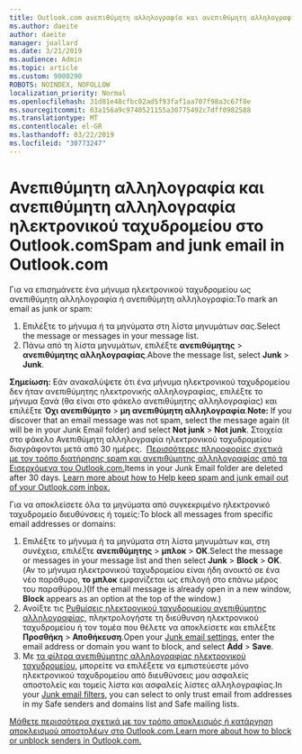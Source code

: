 ```yaml
---
title: Outlook.com ανεπιθύμητη αλληλογραφία και ανεπιθύμητη αλληλογραφία
ms.author: daeite
author: daeite
manager: joallard
ms.date: 3/21/2019
ms.audience: Admin
ms.topic: article
ms.custom: 9000290
ROBOTS: NOINDEX, NOFOLLOW
localization_priority: Normal
ms.openlocfilehash: 31d81e48cfbc02ad5f93faf1aa707f98a3c67f8e
ms.sourcegitcommit: 03a156a9c9740521155a30775492c7dff0982588
ms.translationtype: MT
ms.contentlocale: el-GR
ms.lasthandoff: 03/22/2019
ms.locfileid: "30773247"
---
```

# <a name="spam-and-junk-email-in-outlookcom"></a><span data-ttu-id="08033-102">Ανεπιθύμητη αλληλογραφία και ανεπιθύμητη αλληλογραφία ηλεκτρονικού ταχυδρομείου στο Outlook.com</span><span class="sxs-lookup"><span data-stu-id="08033-102">Spam and junk email in Outlook.com</span></span>

<span data-ttu-id="08033-103">Για να επισημάνετε ένα μήνυμα ηλεκτρονικού ταχυδρομείου ως ανεπιθύμητη αλληλογραφία ή ανεπιθύμητη αλληλογραφία:</span><span class="sxs-lookup"><span data-stu-id="08033-103">To mark an email as junk or spam:</span></span>

1. <span data-ttu-id="08033-104">Επιλέξτε το μήνυμα ή τα μηνύματα στη λίστα μηνυμάτων σας.</span><span class="sxs-lookup"><span data-stu-id="08033-104">Select the message or messages in your message list.</span></span>
1. <span data-ttu-id="08033-105">Πάνω από τη λίστα μηνυμάτων, επιλέξτε **ανεπιθύμητης** > **ανεπιθύμητης αλληλογραφίας**.</span><span class="sxs-lookup"><span data-stu-id="08033-105">Above the message list, select **Junk** > **Junk**.</span></span>

<span data-ttu-id="08033-106">**Σημείωση:** Εάν ανακαλύψετε ότι ένα μήνυμα ηλεκτρονικού ταχυδρομείου δεν ήταν ανεπιθύμητης ηλεκτρονικής αλληλογραφίας, επιλέξτε το μήνυμα ξανά (θα είναι στο φάκελο ανεπιθύμητης αλληλογραφίας) και επιλέξτε **Όχι ανεπιθύμητο** > **μη ανεπιθύμητη αλληλογραφία**.</span><span class="sxs-lookup"><span data-stu-id="08033-106">**Note:** If you discover that an email message was not spam, select the message again (it will be in your Junk Email folder) and select **Not junk** > **Not junk**.</span></span> <span data-ttu-id="08033-107">Στοιχεία στο φάκελο Ανεπιθύμητη αλληλογραφία ηλεκτρονικού ταχυδρομείου διαγράφονται μετά από 30 ημέρες.  [Περισσότερες πληροφορίες σχετικά με τον τρόπο διατήρησης spam και ανεπιθύμητης αλληλογραφίας από τα Εισερχόμενα του Outlook.com.](https://support.office.com/article/a3ece97b-82f8-4a5e-9ac3-e92fa6427ae4)</span><span class="sxs-lookup"><span data-stu-id="08033-107">Items in your Junk Email folder are deleted after 30 days. [Learn more about how to Help keep spam and junk email out of your Outlook.com inbox.](https://support.office.com/article/a3ece97b-82f8-4a5e-9ac3-e92fa6427ae4)</span></span>

<span data-ttu-id="08033-108">Για να αποκλείσετε όλα τα μηνύματα από συγκεκριμένο ηλεκτρονικό ταχυδρομείο διευθύνσεις ή τομείς:</span><span class="sxs-lookup"><span data-stu-id="08033-108">To block all messages from specific email addresses or domains:</span></span>

1. <span data-ttu-id="08033-109">Επιλέξτε το μήνυμα ή τα μηνύματα στη λίστα μηνυμάτων και, στη συνέχεια, επιλέξτε **ανεπιθύμητης** > **μπλοκ** > **OK**.</span><span class="sxs-lookup"><span data-stu-id="08033-109">Select the message or messages in your message list and then select **Junk** > **Block** > **OK**.</span></span> <span data-ttu-id="08033-110">(Αν το μήνυμα ηλεκτρονικού ταχυδρομείου είναι ήδη ανοικτό σε ένα νέο παράθυρο, **το μπλοκ** εμφανίζεται ως επιλογή στο επάνω μέρος του παραθύρου.)</span><span class="sxs-lookup"><span data-stu-id="08033-110">(If the email message is already open in a new window, **Block** appears as an option at the top of the window.)</span></span>
1. <span data-ttu-id="08033-111">Ανοίξτε τις [Ρυθμίσεις ηλεκτρονικού ταχυδρομείου ανεπιθύμητης αλληλογραφίας](https://outlook.live.com/mail/options/mail/junkEmail/blockedSendersAndDomainsV2), πληκτρολογήστε τη διεύθυνση ηλεκτρονικού ταχυδρομείου ή τον τομέα που θέλετε να αποκλείσετε και επιλέξτε **Προσθήκη** > **Αποθήκευση**.</span><span class="sxs-lookup"><span data-stu-id="08033-111">Open your [Junk email settings](https://outlook.live.com/mail/options/mail/junkEmail/blockedSendersAndDomainsV2), enter the email address or domain you want to block, and select **Add** > **Save**.</span></span>
1. <span data-ttu-id="08033-112">Με [τα φίλτρα ανεπιθύμητης αλληλογραφίας ηλεκτρονικού ταχυδρομείου](https://outlook.live.com/mail/options/mail/junkEmail/filtersOption), μπορείτε να επιλέξετε να εμπιστεύεστε μόνο ηλεκτρονικού ταχυδρομείου από διευθύνσεις μου ασφαλείς αποστολείς και τομείς λίστα και ασφαλείς λίστες αλληλογραφίας.</span><span class="sxs-lookup"><span data-stu-id="08033-112">In your [Junk email filters](https://outlook.live.com/mail/options/mail/junkEmail/filtersOption), you can select to only trust email from addresses in my Safe senders and domains list and Safe mailing lists.</span></span>

[<span data-ttu-id="08033-113">Μάθετε περισσότερα σχετικά με τον τρόπο αποκλεισμός ή κατάργηση αποκλεισμού αποστολέων στο Outlook.com.</span><span class="sxs-lookup"><span data-stu-id="08033-113">Learn more about how to block or unblock senders in Outlook.com.</span></span>](https://support.office.com/article/afba1c94-77bb-4f50-8b85-057cf52f4d5e)